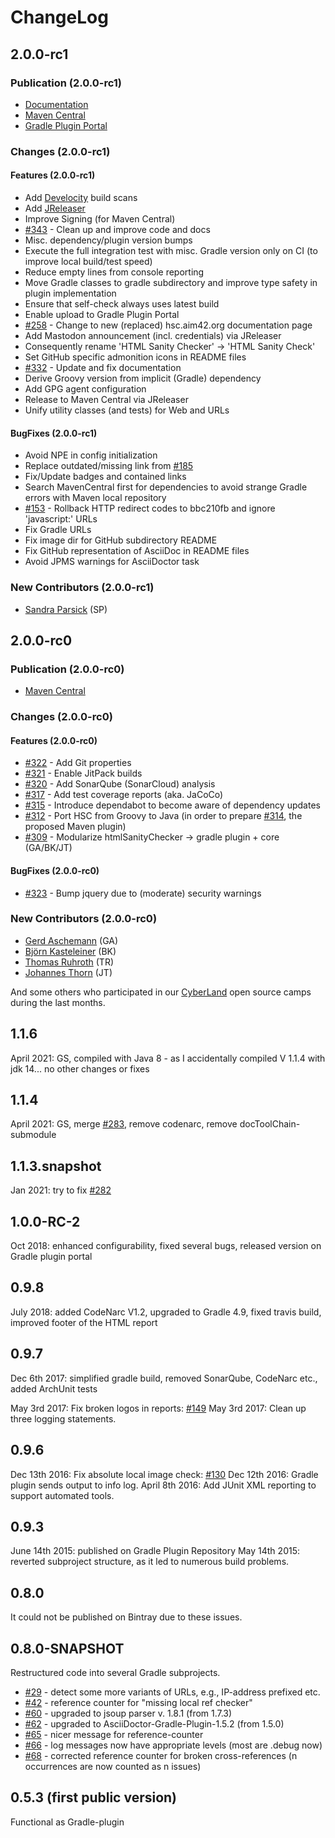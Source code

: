 # ChangeLog

## 2.0.0-rc1

### Publication (2.0.0-rc1)

- [Documentation](https://hsc.aim42.org)
- [Maven Central](https://central.sonatype.com/namespace/org.aim42.htmlSanityCheck)
- [Gradle Plugin Portal](https://plugins.gradle.org/search?term=org.aim42.htmlSanityCheck)

### Changes (2.0.0-rc1)

#### Features (2.0.0-rc1)

- Add [Develocity](https://scans.gradle.com/) build scans
- Add [JReleaser](https://jreleaser.org/)
- Improve Signing (for Maven Central)
- [#343](https://github.com/aim42/htmlSanityCheck/issues/343) - Clean up and improve code and docs
- Misc. dependency/plugin version bumps
- Execute the full integration test with misc. Gradle version only on CI (to improve local build/test speed)
- Reduce empty lines from console reporting
- Move Gradle classes to gradle subdirectory and improve type safety in plugin implementation
- Ensure that self-check always uses latest build
- Enable upload to Gradle Plugin Portal
- [#258](https://github.com/aim42/htmlSanityCheck/issues/258) - Change to new (replaced) hsc.aim42.org documentation page
- Add Mastodon announcement (incl. credentials) via JReleaser
- Consequently rename 'HTML Sanity Checker' -> 'HTML Sanity Check'
- Set GitHub specific admonition icons in README files
- [#332](https://github.com/aim42/htmlSanityCheck/issues/332) - Update and fix documentation
- Derive Groovy version from implicit (Gradle) dependency
- Add GPG agent configuration
- Release to Maven Central via JReleaser
- Unify utility classes (and tests) for Web and URLs

#### BugFixes (2.0.0-rc1)

- Avoid NPE in config initialization
- Replace outdated/missing link from [#185](https://github.com/aim42/htmlSanityCheck/issues/185)
- Fix/Update badges and contained links
- Search MavenCentral first for dependencies to avoid strange Gradle errors with Maven local repository
- [#153](https://github.com/aim42/htmlSanityCheck/issues/153) - Rollback HTTP redirect codes to bbc210fb and ignore 'javascript:' URLs
- Fix Gradle URLs
- Fix image dir for GitHub subdirectory README
- Fix GitHub representation of AsciiDoc in README files
- Avoid JPMS warnings for AsciiDoctor task

### New Contributors (2.0.0-rc1)
- [Sandra Parsick](https://github.com/sparsick) (SP)

## 2.0.0-rc0

### Publication (2.0.0-rc0)

- [Maven Central](https://central.sonatype.com/namespace/org.aim42.htmlSanityCheck)

### Changes (2.0.0-rc0)

#### Features (2.0.0-rc0)

- [#322](https://github.com/aim42/htmlSanityCheck/issues/322) - Add Git properties
- [#321](https://github.com/aim42/htmlSanityCheck/issues/321) - Enable JitPack builds
- [#320](https://github.com/aim42/htmlSanityCheck/issues/320) - Add SonarQube (SonarCloud) analysis
- [#317](https://github.com/aim42/htmlSanityCheck/issues/317) - Add test coverage reports (aka. JaCoCo)
- [#315](https://github.com/aim42/htmlSanityCheck/issues/315) - Introduce dependabot to become aware of dependency updates
- [#312](https://github.com/aim42/htmlSanityCheck/issues/312) - Port HSC from Groovy to Java (in order to prepare [#314](https://github.com/aim42/htmlSanityCheck/issues/314), the proposed Maven plugin)
- [#309](https://github.com/aim42/htmlSanityCheck/issues/309) - Modularize htmlSanityChecker → gradle plugin + core (GA/BK/JT)

#### BugFixes (2.0.0-rc0)

- [#323](https://github.com/aim42/htmlSanityCheck/issues/323) - Bump jquery due to (moderate) security warnings


### New Contributors (2.0.0-rc0)
- [Gerd Aschemann](https://github.com/ascheman) (GA)
- [Björn Kasteleiner](https://github.com/bjkastel) (BK)
- [Thomas Ruhroth](https://github.com/truhroth) (TR)
- [Johannes Thorn](https://github.com/johthor) (JT)

And some others who participated in our
[CyberLand](https://cyberland.ijug.eu/) open source camps during the last months.

## 1.1.6
April 2021: GS, compiled with Java 8 - as I accidentally compiled V 1.1.4 with jdk 14... no other changes or fixes

## 1.1.4
April 2021: GS, merge [#283](https://github.com/aim42/htmlSanityCheck/issues/283), remove codenarc,
remove docToolChain-submodule

## 1.1.3.snapshot
Jan 2021: try to fix [#282](https://github.com/aim42/htmlSanityCheck/issues/282)

## 1.0.0-RC-2
Oct 2018: enhanced configurability, fixed several bugs, released version on Gradle plugin portal


## 0.9.8
July 2018: added CodeNarc V1.2, upgraded to Gradle 4.9, fixed travis build, improved footer of the HTML report


## 0.9.7
Dec 6th 2017: simplified gradle build, removed SonarQube, CodeNarc etc., added ArchUnit tests

May 3rd 2017: Fix broken logos in reports: [#149](https://github.com/aim42/htmlSanityCheck/issues/149)
May 3rd 2017: Clean up three logging statements.

## 0.9.6
Dec 13th 2016: Fix absolute local image check: [#130](https://github.com/aim42/htmlSanityCheck/issues/130)
Dec 12th 2016: Gradle plugin sends output to info log.
April 8th 2016: Add JUnit XML reporting to support automated tools.

## 0.9.3
June 14th 2015: published on Gradle Plugin Repository
May 14th 2015: reverted subproject structure, as it led to numerous build problems.

## 0.8.0
It could not be published on Bintray due to these issues.


## 0.8.0-SNAPSHOT
Restructured code into several Gradle subprojects.

- [#29](https://github.com/aim42/htmlSanityCheck/issues/29) - detect some more variants of URLs, e.g., IP-address prefixed etc.
- [#42](https://github.com/aim42/htmlSanityCheck/issues/42) - reference counter for "missing local ref checker"
- [#60](https://github.com/aim42/htmlSanityCheck/issues/60) - upgraded to jsoup parser v. 1.8.1 (from 1.7.3)
- [#62](https://github.com/aim42/htmlSanityCheck/issues/62) - upgraded to AsciiDoctor-Gradle-Plugin-1.5.2 (from 1.5.0)
- [#65](https://github.com/aim42/htmlSanityCheck/issues/65) - nicer message for reference-counter
- [#66](https://github.com/aim42/htmlSanityCheck/issues/66) - log messages now have appropriate levels (most are .debug now)
- [#68](https://github.com/aim42/htmlSanityCheck/issues/68) - corrected reference counter for broken cross-references (n occurrences are now counted as n issues)


## 0.5.3 (first public version)
Functional as Gradle-plugin
